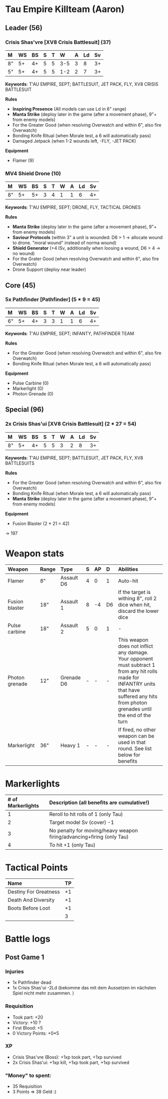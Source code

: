 # Tau Empire Killteam (Aaron)

## Leader (56)

### Crisis Shas'vre  [XV8 Crisis Battlesuit] (37)

|M|WS|BS|S|T|W|A|Ld|Sv|
|:---|:---|:---|:---|:---|:---|:---|:---|:---|
|8"|5+|4+|5|5|3-5|3|8|3+|
|5"|5+|4+|5|5|1-2|2|7|3+|

**Keywords**: T'AU EMPIRE, SEPT; BATTLESUIT, JET PACK, FLY, XV8 CRISIS BATTLESUIT

**Rules**
* **Inspiring Presence** (All models can use Ld in 6" range)
* **Manta Strike** (deploy later in the game (after a movement phase), 9"+ from enemy models)
* For the Greater Good (when resolving Overwatch and within 6", also fire Overwatch)
* Bonding Knife Ritual (when Morale test, a 6 will automatically pass)
* Damaged Jetpack (when 1-2 wounds left, -FLY, -JET PACK)

**Equipment**

* Flamer (9)

### MV4 Shield Drone (10)

|M|WS|BS|S|T|W|A|Ld|Sv|
|:---|:---|:---|:---|:---|:---|:---|:---|:---|
|8"|5+|5+|3|4|1|1|6|4+|

**Keywords**: T'AU EMPIRE, SEPT; DRONE, FLY, TACTICAL DRONES

**Rules**
* **Manta Strike** (deploy later in the game (after a movement phase), 9"+ from enemy models)
* **Saviour Protocols** (within 3" a unit is wounded: D6 > 1 -> allocate wound to drone. "moral wound" instead of norma wound)
* **Shield Generator** (+4 ISv, additionally when loosing a wound, D6 > 4 -> no wound)
* For the Grater Good (when resolving Overwatch and within 6", also fire Overwatch)
* Drone Support (deploy near leader)

## Core (45)

### 5x Pathfinder [Pathfinder] (5 * 9 = 45)

|M|WS|BS|S|T|W|A|Ld|Sv|
|:---|:---|:---|:---|:---|:---|:---|:---|:---|
|6"|5+|4+|3|3|1|1|6|4+|

**Keywords**: T'AU EMPIRE, SEPT; INFANTY, PATHFINDER TEAM

**Rules**
* For the Greater Good (when resolving Overwatch and within 6", also fire Overwatch)
* Bonding Knife Ritual (when Morale test, a 6 will automatically pass)

**Equipment**
* Pulse Carbine (0)
* Markerlight (0)
* Photon Grenade (0)


## Special (96)

### 2x Crisis Shas'ui [XV8 Crisis Battlesuit] (2 * 27 = 54)

|M|WS|BS|S|T|W|A|Ld|Sv|
|:---|:---|:---|:---|:---|:---|:---|:---|:---|
|8"|5+|4+|5|5|3|2|8|3+|

**Keywords**: T'AU EMPIRE, SEPT; BATTLESUIT, JET PACK, FLY, XV8 BATTLESUITS

**Rules**
* For the Greater Good (when resolving Overwatch and within 6", also fire Overwatch)
* Bonding Knife Ritual (when Morale test, a 6 will automatically pass)
* **Manta Strike** (deploy later in the game (after a movement phase), 9"+ from enemy models)

**Equipment**
* Fusion Blaster (2 * 21 = 42)


-> 197

# Weapon stats

|Weapon|Range|Type|S|AP|D|Abilities|
|:---|:---|:---|:---|:---|:---|:---|
|Flamer|8"|Assault D6|4|0|1|Auto-hit|
|Fusion blaster|18"|Assault 1|8|-4|D6|If the target is withing 8", roll 2 dice when hit, discard the lower dice|
|Pulse carbine|18"|Assault 2|5|0|1|-|
|Photon grenade|12"|Grenade D6|-|-|-|This weapon does not inflict any damage. Your opponent must subtract 1 from any hit rolls made for INFANTRY units that have suffered any hits from photon grenades until the end of the turn|
|Markerlight|36"|Heavy 1|-|-|-|If fired, no other weapon can be used in that round. See list below for benefits|

# Markerlights

|# of Markerlights|Description (all benefits are cumulative!)|
|:---|:---|
|1|Reroll to hit rolls of 1 (only Tau)|
|2|Target model Sv (cover) -1|
|3|No penalty for moving/heavy weapon firing/advancing+firing (only Tau)|
|4|To hit +1 (only Tau)|

# Tactical Points

|Name|TP|
|:---|:---|
|Destiny For Greatness|+1|
|Death And Diversity|+1|
|Boots Before Loot|+1|
||3|


# Battle logs

## Post Game 1

### Injuries

* 1x Pathfinder dead
* 1x Crisis Shas'ui -2Ld (bekomme das mit dem Aussetzen im nächsten Spiel nicht mehr zusammen. )

### Requisition

* Took part: +20
* Victory: +10 ?
* First Blood: +5
* 0 Victory Points: +0*5

### XP

* Crisis Shas'vre (Boss): +1xp took part, +1xp survived
* 2x Crisis Shas'ui: +1xp kill, +1xp took part, +1xp survived

### "Money" to spent:

* 35 Requisition
* 3 Points
=> 38 Geld :)